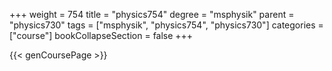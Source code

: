 +++
weight = 754
title = "physics754"
degree = "msphysik"
parent = "physics730"
tags = ["msphysik", "physics754", "physics730"]
categories = ["course"]
bookCollapseSection = false
+++

{{< genCoursePage >}}
